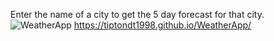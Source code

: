 Enter the name of a city to get the 5 day forecast for that city.
![WeatherApp](https://i.postimg.cc/FzXqLpQx/weatherapp.jpg)
https://tiptondt1998.github.io/WeatherApp/
